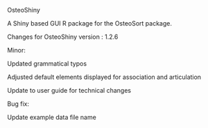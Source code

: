 OsteoShiny

A Shiny based GUI R package for the OsteoSort package.

Changes for OsteoShiny version : 1.2.6


Minor:

Updated grammatical typos

Adjusted default elements displayed for association and articulation

Update to user guide for technical changes


Bug fix:

Update example data file name
